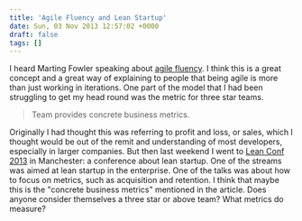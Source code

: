 ```yaml
---
title: 'Agile Fluency and Lean Startup'
date: Sun, 03 Nov 2013 12:57:02 +0000
draft: false
tags: []
---
```


I heard Marting Fowler speaking about [agile fluency](http://martinfowler.com/articles/agileFluency.html). I think this is a great concept and a great way of explaining to people that being agile is more than just working in iterations. One part of the model that I had been struggling to get my head round was the metric for three star teams.

> Team provides concrete business metrics.

Originally I had thought this was referring to profit and loss, or sales, which I thought would be out of the remit and understanding of most developers, especially in larger companies. But then last weekend I went to [Lean Conf 2013](http://www.leanconf.co.uk/) in Manchester: a conference about lean startup. One of the streams was aimed at lean startup in the enterprise. One of the talks was about how to focus on metrics, such as acquisition and retention. I think that maybe this is the "concrete business metrics" mentioned in the article. Does anyone consider themselves a three star or above team? What metrics do measure?
